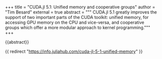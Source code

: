 +++
title = "CUDA.jl 5.1: Unified memory and cooperative groups"
author = "Tim Besard"
external = true
abstract = """
  CUDA.jl 5.1 greatly improves the support of two important parts of the CUDA toolkit:
  unified memory, for accessing GPU memory on the CPU and vice-versa, and cooperative
  groups which offer a more modular approach to kernel programming."""
+++

{{abstract}}

{{ redirect "https://info.juliahub.com/cuda-jl-5-1-unified-memory" }}

<!--

# CUDA.jl 5.1: Unified memory and cooperative groups

CUDA.jl 5.1 greatly improves the support of two important parts of the CUDA toolkit: unified
memory, for accessing GPU memory on the CPU and vice-versa, and cooperative groups which
offer a more modular approach to kernel programming.

## Unified memory

Unified memory is a feature of CUDA that allows the programmer to **access memory from both
the CPU and GPU**, relying on the driver to move data between the two. This can be useful
for a variety of reasons: to avoid explicit memory copies, to use more memory than the GPU
has available, or to be able to incrementally port code to the GPU and still have parts of
the application run on the CPU.

CUDA.jl did already support unified memory, but only for the most basic use cases. With
CUDA.jl 5.1, it is now easier to allocate unified memory, and more convenient to use that
memory from the CPU:

```julia-repl
julia> gpu = cu([1., 2.]; unified=true)
2-element CuArray{Float32, 1, CUDA.Mem.UnifiedBuffer}:
 1.0
 2.0

julia> # accessing GPU memory from the CPU
       gpu[1] = 3;

julia> gpu
2-element CuArray{Float32, 1, CUDA.Mem.UnifiedBuffer}:
 3.0
 2.0
```

Accessing GPU memory like this used to throw an error, but with CUDA.jl 5.1 it is **safe and
efficient to perform scalar iteration on `CuArray`s backed by unified memory**. This greatly
simplifies porting applications to the GPU, as it no longer is a problem when code uses
`AbstractArray` fallbacks from Base that process element by element.

In addition, CUDA.jl 5.1 also makes it **easier to convert `CuArray`s to `Array` objects**.
This is important when wanting to use high-performance CPU libraries like BLAS or LAPACK
which do not support `CuArray`s:

```julia-repl
julia> cpu = unsafe_wrap(Array, gpu)
2-element Vector{Float32}:
 3.0
 2.0

julia> LinearAlgebra.BLAS.scal!(2f0, cpu);

julia> gpu
2-element CuArray{Float32, 1, CUDA.Mem.UnifiedBuffer}:
 6.0
 4.0
```

The reverse is also possible: CPU-based `Array`s can now trivially be converted to `CuArray`
objects for use on the GPU, **without the need to explicitly allocate unified memory**. This
further simplifies memory management, as it makes it possible to use the GPU inside of an
existing application without having to copy data into a `CuArray`:

```julia-repl
julia> gpu = unsafe_wrap(CuArray, cpu)
2-element CuArray{Int64, 1, CUDA.Mem.UnifiedBuffer}:
 1
 2

julia> CUDA.@sync gpu .+= 1;

julia> cpu
2-element Vector{Int64}:
 2
 3
```

Note that the above methods are prefixed `unsafe` because of how they require **careful
management of object lifetimes**: When creating an `Array` from a `CuArray`, the `CuArray`
must be kept alive for as long as the `Array` is used, and vice-versa when creating a
`CuArray` from an `Array`. Explicit synchronization (i.e. waiting for the GPU to finish
computing) is also required, as CUDA.jl cannot synchronize automatically when accessing GPU
memory through a CPU pointer.

For now, CUDA.jl still defaults to device memory for unspecified allocations. This can be
changed using the `default_memory`
[preference](https://github.com/JuliaPackaging/Preferences.jl) of the CUDA.jl module, which
can be set to either `"device"`, `"unified"` or `"host"`. When these changes have been
sufficiently tested, and the remaining rough edges have been smoothed out, we may consider
switching the default allocator.


## Cooperative groups

Another major improvement in CUDA.jl 5.1 are the greatly expanded wrappers for the CUDA
cooperative groups API. Cooperative groups are a low-level feature of CUDA that make it
possible to **write kernels that are more flexible than the traditional approach** of
differentiating computations based on thread and block indices. Instead, cooperative groups
allow the programmer to use objects representing groups of threads, pass those around, and
differentiate computations based on queries on those objects.

For example, let's port the example from the [introductory NVIDIA blogpost
post](https://developer.nvidia.com/blog/cooperative-groups/), which provides a function to
compute the sum of an array in parallel:

```julia
function reduce_sum(group, temp, val)
    lane = CG.thread_rank(group)

    # Each iteration halves the number of active threads
    # Each thread adds its partial sum[i] to sum[lane+i]
    i = CG.num_threads(group) ÷ 2
    while i > 0
        temp[lane] = val
        CG.sync(group)
        if lane <= i
            val += temp[lane + i]
        end
        CG.sync(group)
        i ÷= 2
    end

    return val  # note: only thread 1 will return full sum
end
```

When the threads of a group call this function, they cooperatively compute the sum of the
values passed by each thread in the group. For example, let's write a kernel that calls this
function using a group representing the current thread block:

```julia
function sum_kernel_block(sum::AbstractArray{T},
                          input::AbstractArray{T}) where T
    # have each thread compute a partial sum
    my_sum = thread_sum(input)

    # perform a cooperative summation
    temp = CuStaticSharedArray(T, 256)
    g = CG.this_thread_block()
    block_sum = reduce_sum(g, temp, my_sum)

    # combine the block sums
    if CG.thread_rank(g) == 1
        CUDA.@atomic sum[] += block_sum
    end

    return
end

function thread_sum(input::AbstractArray{T}) where T
    sum = zero(T)

    i = (blockIdx().x-1) * blockDim().x + threadIdx().x
    stride = blockDim().x * gridDim().x
    while i <= length(input)
        sum += input[i]
        i += stride
    end

    return sum
end

n = 1<<24
threads = 256
blocks = cld(n, threads)

data = CUDA.rand(n)
sum = CUDA.fill(zero(eltype(data)), 1)
@cuda threads=threads blocks=blocks sum_kernel_block(sum, data)
```

This style of programming makes it possible to write kernels that are safer and more modular
than traditional kernels. Some CUDA features also require the use of cooperative groups, for
example, asynchronous memory copies between global and shared memory are done using the
`CG.memcpy_async` function.

With CUDA.jl 5.1, it is now possible to use a large part of these APIs from Julia. Support
has been added for implicit groups (with the exception of cluster groups and the deprecated
multi-grid groups), all relevant queries on these groups, as well as the many important
collective functions, such as `shuffle`, `vote`, and `memcpy_async`. Support for explicit
groups is still missing, as are collectives like `reduce` and `invoke`. For more
information, refer to [the CUDA.jl
documentation](https://cuda.juliagpu.org/dev/development/kernel/#Cooperative-groups).


## Other updates

Apart from these two major features, CUDA.jl 5.1 also includes a number of smaller fixes and improvements:

- Support for CUDA 12.3
- Performance improvements related to memory copies, which regressed in CUDA 5.0
- Improvements to the native profiler (`CUDA.@profiler`), now also showing local memory
  usage, supporting more NVTX metadata, and with better support for Pluto.jl and Jupyter
- Many CUSOLVER and CUSPARSE improvements by [@amontoison](https://github.com/amontoison)

-->
